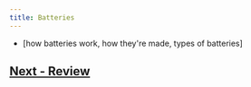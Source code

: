 ```yaml
---
title: Batteries
---
```


  * [how batteries work, how they're made, types of batteries]


## [Next - Review](../Review)

<br/>